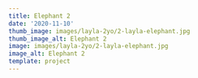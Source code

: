 ```yaml
---
title: Elephant 2
date: '2020-11-10'
thumb_image: images/layla-2yo/2-layla-elephant.jpg
thumb_image_alt: Elephant 2
image: images/layla-2yo/2-layla-elephant.jpg
image_alt: Elephant 2
template: project
---
```

